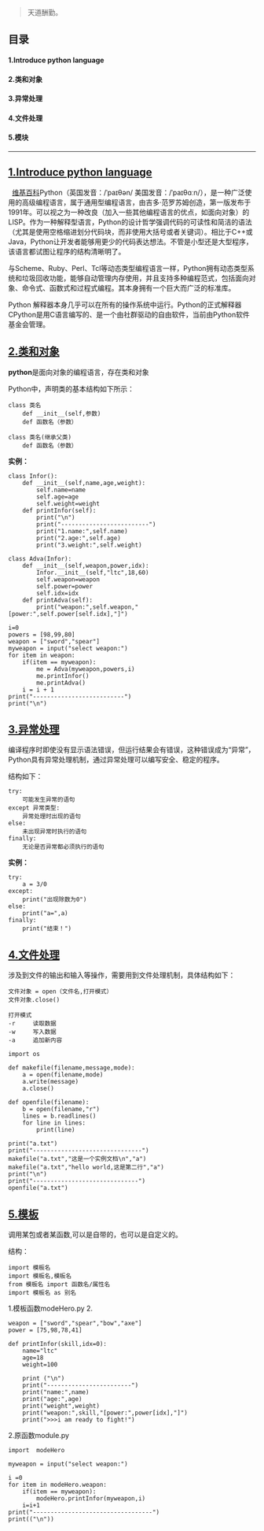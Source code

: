 > 天道酬勤。

## 目录
#### 1.Introduce python language
#### 2.类和对象
#### 3.异常处理
#### 4.文件处理
#### 5.模块
<hr>

## <a href="# Introd">1.Introduce python language</a><br>
&nbsp;&nbsp;[维基百科](https://zh.wikipedia.org/wiki/Python)Python（英国发音：/ˈpaɪθən/ 美国发音：/ˈpaɪθɑːn/），是一种广泛使用的高级编程语言，属于通用型编程语言，由吉多·范罗苏姆创造，第一版发布于1991年。可以视之为一种改良（加入一些其他编程语言的优点，如面向对象）的LISP。作为一种解释型语言，Python的设计哲学强调代码的可读性和简洁的语法（尤其是使用空格缩进划分代码块，而非使用大括号或者关键词）。相比于C++或Java，Python让开发者能够用更少的代码表达想法。不管是小型还是大型程序，该语言都试图让程序的结构清晰明了。

与Scheme、Ruby、Perl、Tcl等动态类型编程语言一样，Python拥有动态类型系统和垃圾回收功能，能够自动管理内存使用，并且支持多种编程范式，包括面向对象、命令式、函数式和过程式编程。其本身拥有一个巨大而广泛的标准库。

Python 解释器本身几乎可以在所有的操作系统中运行。Python的正式解释器CPython是用C语言编写的、是一个由社群驱动的自由软件，当前由Python软件基金会管理。

## <a href="# 2.类和对象">2.类和对象</a>
<b>python</b>是面向对象的编程语言，存在类和对象

Python中，声明类的基本结构如下所示：

```
class 类名
    def __init__(self,参数)
    def 函数名（参数）
    
class 类名(继承父类)
    def 函数名（参数）
```

<b>实例：</b>

```
class Infor():
    def __init__(self,name,age,weight):
        self.name=name
        self.age=age
        self.weight=weight
    def printInfor(self):
        print("\n")
        print("-------------------------")
        print("1.name:",self.name)
        print("2.age:",self.age)
        print("3.weight:",self.weight)

class Adva(Infor):
    def __init__(self,weapon,power,idx):
        Infor.__init__(self,"ltc",18,60)
        self.weapon=weapon
        self.power=power
        self.idx=idx
    def printAdva(self):
        print("weapon:",self.weapon,"[power:",self.power[self.idx],"]")

i=0
powers = [98,99,80]
weapon = ["sword","spear"]
myweapon = input("select weapon:")
for item in weapon:
    if(item == myweapon):
        me = Adva(myweapon,powers,i)
        me.printInfor()
        me.printAdva()
    i = i + 1
print("--------------------------")
print("\n")
```

## <a href="# 3.异常处理">3.异常处理</a>
编译程序时即使没有显示语法错误，但运行结果会有错误，这种错误成为“异常”，Python具有异常处理机制，通过异常处理可以编写安全、稳定的程序。

结构如下：

```
try:
    可能发生异常的语句
except 异常类型:
    异常处理时出现的语句
else:
    未出现异常时执行的语句
finally:
    无论是否异常都必须执行的语句
```

<b>实例：</b>

```
try:
    a = 3/0
except:
    print("出现除数为0")
else:
    print("a=",a)
finally:
    print("结束！")
```

## <a href="# 4.文件处理">4.文件处理</a>
涉及到文件的输出和输入等操作，需要用到文件处理机制，具体结构如下：

```
文件对象 = open（文件名,打开模式）
文件对象.close()

打开模式
-r     读取数据
-w     写入数据
-a     追加新内容
```

```
import os

def makefile(filename,message,mode):
    a = open(filename,mode)
    a.write(message)
    a.close()

def openfile(filename):
    b = open(filename,"r")
    lines = b.readlines()
    for line in lines:
        print(line)

print("a.txt")
print("-------------------------------")
makefile("a.txt","这是一个实例文档\n","a")
makefile("a.txt","hello world,这是第二行","a")
print("\n")
print("------------------------------")
openfile("a.txt")
```

## <a href="# 5.模板">5.模板</a>
调用某包或者某函数,可以是自带的，也可以是自定义的。

结构：

```
import 模板名
import 模板名,模板名
from 模板名 import 函数名/属性名
import 模板名 as 别名
```

1.模板函数modeHero.py
2.
```
weapon = ["sword","spear","bow","axe"]
power = [75,98,78,41]

def printInfor(skill,idx=0):
	name="ltc"
	age=18
	weight=100
	
	print ("\n")
	print("------------------------")
	print("name:",name)
	print("age:",age)
	print("weight",weight)
	print("weapon:",skill,"[power:",power[idx],"]")
	print(">>>i am ready to fight!")
```

2.原函数module.py

```
import  modeHero

myweapon = input("select weapon:")

i =0
for item in modeHero.weapon:
    if(item == myweapon):
        modeHero.printInfor(myweapon,i)
    i=i+1
print("----------------------------------")
print(("\n"))
```